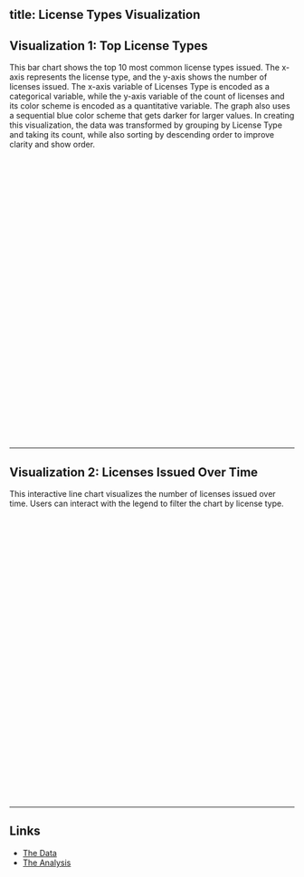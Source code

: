 
## title: License Types Visualization


## Visualization 1: Top License Types
This bar chart shows the top 10 most common license types issued. The x-axis represents the license type, and the y-axis shows the number of licenses issued. The x-axis variable of Licenses Type is encoded as a categorical variable, while the y-axis variable of the count of licenses and its color scheme is encoded as a quantitative variable. The graph also uses a sequential blue color scheme that gets darker for larger values. In creating this visualization, the data was transformed by grouping by License Type and taking its count, while also sorting by descending order to improve clarity and show order. 

<div id="chart1" style="width: 100%; height: 500px;"></div>
<script type="text/javascript">
  vegaEmbed('#chart1', 'chart1.json').catch(console.error);
</script>

---

## Visualization 2: Licenses Issued Over Time
This interactive line chart visualizes the number of licenses issued over time. Users can interact with the legend to filter the chart by license type.

<div id="chart2" style="width: 100%; height: 500px;"></div>
<script type="text/javascript">
  vegaEmbed('#chart2', 'chart2.json').catch(console.error);
</script>

---

## Links
- [The Data](https://github.com/UIUC-iSchool-DataViz/is445_data/raw/main/licenses_fall2022.csv)
- [The Analysis](https://github.com/kennyr2711/licenses-visualization/blob/main/licenses_visualizations.ipynb)
